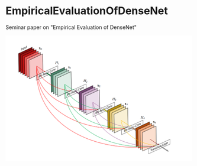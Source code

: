 # EmpiricalEvaluationOfDenseNet
Seminar paper on "Empirical Evaluation of DenseNet"

![DenseNet image](./images/image1.png)
